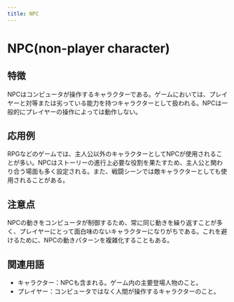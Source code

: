```yaml
---
title: NPC
---
```


# NPC(non-player character)
## 特徴
NPCはコンピュータが操作するキャラクターである。ゲームにおいては、プレイヤーと対等または劣っている能力を持つキャラクターとして扱われる。NPCは一般的にプレイヤーの操作によっては動作しない。

## 応用例
RPGなどのゲームでは、主人公以外のキャラクターとしてNPCが使用されることが多い。NPCはストーリーの進行上必要な役割を果たすため、主人公と関わり合う場面も多く設定される。また、戦闘シーンでは敵キャラクターとしても使用されることがある。

## 注意点
NPCの動きをコンピュータが制御するため、常に同じ動きを繰り返すことが多く、プレイヤーにとって面白味のないキャラクターになりがちである。これを避けるために、NPCの動きパターンを複雑化することもある。

## 関連用語
* キャラクター：NPCも含まれる。ゲーム内の主要登場人物のこと。
* プレイヤー：コンピュータではなく人間が操作するキャラクターのこと。